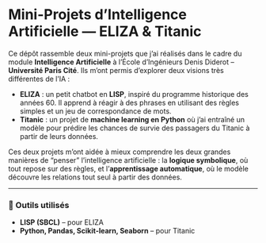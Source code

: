 # Mini-Projets d’Intelligence Artificielle — ELIZA & Titanic

Ce dépôt rassemble deux mini-projets que j’ai réalisés dans le cadre du module **Intelligence Artificielle** à l’École d’Ingénieurs Denis Diderot – **Université Paris Cité**.
Ils m’ont permis d’explorer deux visions très différentes de l’IA :

* **ELIZA** : un petit chatbot en **LISP**, inspiré du programme historique des années 60. Il apprend à réagir à des phrases en utilisant des règles simples et un jeu de correspondance de mots.
* **Titanic** : un projet de **machine learning en Python** où j’ai entraîné un modèle pour prédire les chances de survie des passagers du Titanic à partir de leurs données.

Ces deux projets m’ont aidée à mieux comprendre les deux grandes manières de “penser” l’intelligence artificielle :
la **logique symbolique**, où tout repose sur des règles,
et l’**apprentissage automatique**, où le modèle découvre les relations tout seul à partir des données.

---

### 🧰 Outils utilisés

* **LISP (SBCL)** – pour ELIZA
* **Python, Pandas, Scikit-learn, Seaborn** – pour Titanic


